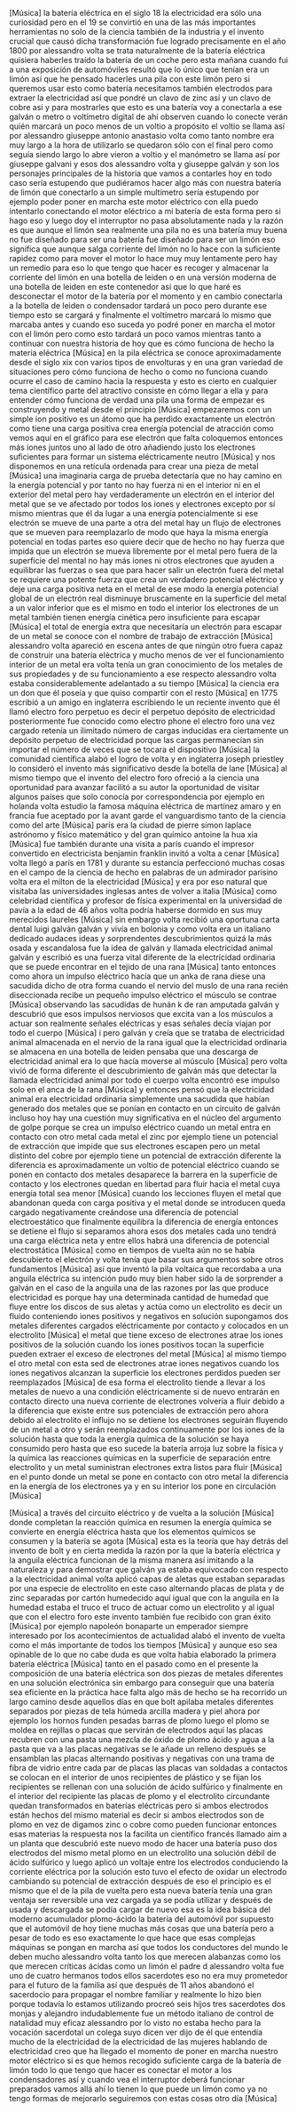  
 [Música]
 la batería eléctrica en el siglo 18 la electricidad era sólo una curiosidad pero en el 19 se convirtió en una de las más importantes herramientas no solo de la ciencia también de la industria y el invento crucial que causó dicha transformación fue logrado precisamente en el año 1800 por alessandro volta se trata naturalmente de la batería eléctrica quisiera haberles traído la batería de un coche pero esta mañana cuando fui a una exposición de automóviles resultó que lo único que tenían era un limón así que he pensado hacerles una pila con este limón pero si queremos usar esto como batería necesitamos también electrodos para extraer la electricidad así que pondré un clavo de zinc así y un clavo de cobre así y para mostrarles que esto es una batería voy a conectarla a ese galván o metro o voltímetro digital de ahí observen cuando lo conecte verán quién marcará un poco menos de un voltio a propósito el voltio se llama así por alessandro giuseppe antonio anastasio volta como tanto nombre era muy largo a la hora de utilizarlo se quedaron sólo con el final pero como seguía siendo largo lo abre vieron a voltio y el manómetro se llama así por giuseppe galvani y esos dos alessandro volta y giuseppe galván y son los personajes principales de la historia que vamos a contarles hoy en todo caso sería estupendo que pudiéramos hacer algo más con nuestra batería de limón que conectarlo a un simple multímetro sería estupendo por ejemplo poder poner en marcha este motor eléctrico con ella puedo intentarlo conectando el motor eléctrico a mi batería de esta forma pero si hago eso y luego doy el interruptor no pasa absolutamente nada y la razón es que aunque el limón sea realmente una pila no es una batería muy buena no fue diseñado para ser una batería fue diseñado para ser un limón eso significa que aunque salga corriente del limón no lo hace con la suficiente rapidez como para mover el motor lo hace muy muy lentamente pero hay un remedio para eso lo que tengo que hacer es recoger y almacenar la corriente del limón en una botella de leiden o en una versión moderna de una botella de leiden en este contenedor así que lo que haré es desconectar el motor de la batería por el momento y en cambio conectarla a la botella de leiden o condensador tardará un poco pero durante ese tiempo esto se cargará y finalmente el voltímetro marcará lo mismo que marcaba antes y cuando eso suceda yo podré poner en marcha el motor con el limón pero como esto tardará un poco vamos mientras tanto a continuar con nuestra historia de hoy que es cómo funciona de hecho la materia eléctrica 
 [Música]
 en la pila eléctrica se conoce aproximadamente desde el siglo xix con varios tipos de envolturas y en una gran variedad de situaciones pero cómo funciona de hecho o como no funciona cuando ocurre el caso de camino hacia la respuesta y esto es cierto en cualquier tema científico parte del atractivo consiste en cómo llegar a ella y para entender cómo funciona de verdad una pila una forma de empezar es construyendo y metal desde el principio 
 [Música]
 empezaremos con un simple ion positivo es un átomo que ha perdido exactamente un electrón como tiene una carga positiva crea energía potencial de atracción como vemos aquí en el gráfico para ese electrón que falta coloquemos entonces más iones juntos uno al lado de otro añadiendo justo los electrones suficientes para formar un sistema eléctricamente neutro 
 [Música]
 y nos disponemos en una retícula ordenada para crear una pieza de metal 
 [Música]
 una imaginaria carga de prueba detectaría que no hay camino en la energía potencial y por tanto no hay fuerza ni en el interior ni en el exterior del metal pero hay verdaderamente un electrón en el interior del metal que se ve afectado por todos los iones y electrones excepto por sí mismo mientras que él da lugar a una energía potencialmente si ese electrón se mueve de una parte a otra del metal hay un flujo de electrones que se mueven para reemplazarlo de modo que haya la misma energía potencial en todas partes eso quiere decir que de hecho no hay fuerza que impida que un electrón se mueva libremente por el metal pero fuera de la superficie del mental no hay más iones ni otros electrones que ayuden a equilibrar las fuerzas o sea que para hacer salir un electrón fuera del metal se requiere una potente fuerza que crea un verdadero potencial eléctrico y deje una carga positiva neta en el metal de ese modo la energía potencial global de un electrón real disminuye bruscamente en la superficie del metal a un valor inferior que es el mismo en todo el interior los electrones de un metal también tienen energía cinética pero insuficiente para escapar 
 [Música]
 el total de energía extra que necesitaría un electrón para escapar de un metal se conoce con el nombre de trabajo de extracción 
 [Música]
 alessandro volta apareció en escena antes de que ningún otro fuera capaz de construir una batería eléctrica y mucho menos de ver el funcionamiento interior de un metal era volta tenía un gran conocimiento de los metales de sus propiedades y de su funcionamiento a ese respecto alessandro volta estaba considerablemente adelantado a su tiempo 
 [Música]
 la ciencia era un don que él poseía y que quiso compartir con el resto 
 [Música]
 en 1775 escribió a un amigo en inglaterra escribiendo le un reciente invento que él llamó electro foro perpetuo es decir el perpetuo depósito de electricidad posteriormente fue conocido como electro phone el electro foro una vez cargado retenía un ilimitado número de cargas inducidas era ciertamente un depósito perpetuo de electricidad porque las cargas permanecían sin importar el número de veces que se tocara el dispositivo 
 [Música]
 la comunidad científica alabó el logro de volta y en inglaterra joseph priestley lo consideró el invento más significativo desde la botella de lane 
 [Música]
 al mismo tiempo que el invento del electro foro ofreció a la ciencia una oportunidad para avanzar facilitó a su autor la oportunidad de visitar algunos países que solo conocía por correspondencia por ejemplo en holanda volta estudio la famosa máquina eléctrica de martínez amaro y en francia fue aceptado por la avant garde el vanguardismo tanto de la ciencia como del arte 
 [Música]
 parís era la ciudad de pierre simon laplace astrónomo y físico matemático y del gran químico antoine la hua xia 
 [Música]
 fue también durante una visita a parís cuando el impresor convertido en electricista benjamin franklin invitó a volta a cenar 
 [Música]
 volta llegó a parís en 1781 y durante su estancia perfeccionó muchas cosas en el campo de la ciencia de hecho en palabras de un admirador parisino volta era el milton de la electricidad 
 [Música]
 y era por eso natural que visitaba las universidades inglesas antes de volver a italia 
 [Música]
 como celebridad científica y profesor de física experimental en la universidad de pavía a la edad de 46 años volta podría haberse dormido en sus muy merecidos laureles 
 [Música]
 sin embargo volta recibió una oportuna carta dental luigi galván galván y vivía en bolonia y como volta era un italiano dedicado audaces ideas y sorprendentes descubrimientos quizá la más osada y escandalosa fue la idea de galván y llamada electricidad animal galván y escribió es una fuerza vital diferente de la electricidad ordinaria que se puede encontrar en el tejido de una rana 
 [Música]
 tanto entonces como ahora un impulso eléctrico hacía que un anka de rana diese una sacudida dicho de otra forma cuando el nervio del muslo de una rana recién diseccionada recibe un pequeño impulso eléctrico el músculo se contrae 
 [Música]
 observando las sacudidas de hunán k de ran amputada galván y descubrió que esos impulsos nerviosos que excita van a los músculos a actuar son realmente señales eléctricas y esas señales decía viajan por todo el cuerpo 
 [Música]
 i pero galván y creía que se trataba de electricidad animal almacenada en el nervio de la rana igual que la electricidad ordinaria se almacena en una botella de leiden pensaba que una descarga de electricidad animal era lo que hacía moverse al músculo 
 [Música]
 pero volta vivió de forma diferente el descubrimiento de galván más que detectar la llamada electricidad animal por todo el cuerpo volta encontró ese impulso solo en el anca de la rana 
 [Música]
 y entonces pensó que la electricidad animal era electricidad ordinaria simplemente una sacudida que habían generado dos metales que se ponían en contacto en un circuito de galván incluso hoy hay una cuestión muy significativa en el núcleo del argumento de golpe porque se crea un impulso eléctrico cuando un metal entra en contacto con otro metal cada metal el zinc por ejemplo tiene un potencial de extracción que impide que sus electrones escapen pero un metal distinto del cobre por ejemplo tiene un potencial de extracción diferente la diferencia es aproximadamente un voltio de potencial eléctrico cuando se ponen en contacto dos metales desaparece la barrera en la superficie de contacto y los electrones quedan en libertad para fluir hacia el metal cuya energía total sea menor 
 [Música]
 cuando los lecciones fluyen el metal que abandonan queda con carga positiva y el metal donde se introducen queda cargado negativamente creándose una diferencia de potencial electroestático que finalmente equilibra la diferencia de energía entonces se detiene el flujo si separamos ahora esos dos metales cada uno tendrá una carga eléctrica neta y entre ellos habrá una diferencia de potencial electrostática 
 [Música]
 como en tiempos de vuelta aún no se había descubierto el electrón y volta tenía que basar sus argumentos sobre otros fundamentos 
 [Música]
 así que inventó la pila voltaica que recordaba a una anguila eléctrica su intención pudo muy bien haber sido la de sorprender a galván en el caso de la anguila una de las razones por las que produce electricidad es porque hay una determinada cantidad de humedad que fluye entre los discos de sus aletas y actúa como un electrolito es decir un fluido conteniendo iones positivos y negativos en solución supongamos dos metales diferentes cargados eléctricamente por contacto y colocados en un electrolito 
 [Música]
 el metal que tiene exceso de electrones atrae los iones positivos de la solución cuando los iones positivos tocan la superficie pueden extraer el exceso de electrones del metal 
 [Música]
 al mismo tiempo el otro metal con esta sed de electrones atrae iones negativos cuando los iones negativos alcanzan la superficie los electrones perdidos pueden ser reemplazados 
 [Música]
 de esa forma el electrolito tiende a llevar a los metales de nuevo a una condición eléctricamente si de nuevo entrarán en contacto directo una nueva corriente de electrones volvería a fluir debido a la diferencia que existe entre sus potenciales de extracción pero ahora debido al electrolito el influjo no se detiene los electrones seguirán fluyendo de un metal a otro y serán reemplazados continuamente por los iones de la solución hasta que toda la energía química de la solución se haya consumido pero hasta que eso sucede la batería arroja luz sobre la física y la química las reacciones químicas en la superficie de separación entre electrolito y un metal suministran electrones extra listos para fluir 
 [Música]
 en el punto donde un metal se pone en contacto con otro metal la diferencia en la energía de los electrones ya y en su interior los pone en circulación 
 [Música]
 
 [Música]
 a través del circuito eléctrico y de vuelta a la solución 
 [Música]
 donde completan la reacción química en resumen la energía química se convierte en energía eléctrica hasta que los elementos químicos se consumen y la batería se agota 
 [Música]
 esta es la teoría que hay detrás del invento de bolt y en cierta medida la razón por la que la batería eléctrica y la anguila eléctrica funcionan de la misma manera así imitando a la naturaleza y para demostrar que galván ya estaba equivocado con respecto a la electricidad animal volta aplicó capas de aletas que estaban separadas por una especie de electrolito en este caso alternando placas de plata y de zinc separadas por cartón humedecido aquí igual que con la anguila en la humedad estaba el truco el truco de actuar como un electrolito y al igual que con el electro foro este invento también fue recibido con gran éxito 
 [Música]
 por ejemplo napoleón bonaparte un emperador siempre interesado por los acontecimientos de actualidad alabó el invento de vuelta como el más importante de todos los tiempos 
 [Música]
 y aunque eso sea opinable de lo que no cabe duda es que volta había elaborado la primera batería eléctrica 
 [Música]
 tanto en el pasado como en el presente la composición de una batería eléctrica son dos piezas de metales diferentes en una solución electrónica sin embargo para conseguir que una batería sea eficiente en la práctica hace falta algo más de hecho se ha recorrido un largo camino desde aquellos días en que bolt apilaba metales diferentes separados por piezas de tela húmeda arcilla madera y piel ahora por ejemplo los hornos funden pesadas barras de plomo luego el plomo se moldea en rejillas o placas que servirán de electrodos aquí las placas recubren con una pasta una mezcla de óxido de plomo ácido y agua a la pasta que va a las placas negativas se le añade un relleno después se ensamblan las placas alternando positivas y negativas con una trama de fibra de vidrio entre cada par de placas las placas van soldadas a contactos se colocan en el interior de unos recipientes de plástico y se fijan los recipientes se rellenan con una solución de ácido sulfúrico y finalmente en el interior del recipiente las placas de plomo y el electrolito circundante quedan transformados en baterías eléctricas pero si ambos electrodos están hechos del mismo material es decir si ambos electrodos son de plomo en vez de digamos zinc o cobre como pueden funcionar entonces esas materias la respuesta nos la facilita un científico francés llamado aim a un planta que descubrió este nuevo modo de hacer una batería puso dos electrodos del mismo metal plomo en un electrolito una solución débil de ácido sulfúrico y luego aplicó un voltaje entre los electrodos conduciendo la corriente eléctrica por la solución esto tuvo el efecto de oxidar un electrodo cambiando su potencial de extracción después de eso el principio es el mismo que el de la pila de vuelta pero esta nueva batería tenía una gran ventaja ser reversible una vez cargada ya se podía utilizar y después de usada y descargada se podía cargar de nuevo esa es la idea básica del moderno acumulador plomo-ácido la batería del automóvil por supuesto que el automóvil de hoy tiene muchas más cosas que una batería pero a pesar de todo es eso exactamente lo que hace que esas complejas máquinas se pongan en marcha así que todos los conductores del mundo le deben mucho alessandro volta tanto los que merecen alabanzas como los que merecen críticas ácidas como un limón el padre d alessandro volta fue uno de cuatro hermanos todos ellos sacerdotes eso no era muy prometedor para el futuro de la familia así que después de 11 años abandonó el sacerdocio para propagar el nombre familiar y realmente lo hizo bien porque todavía lo estamos utilizando procreó seis hijos tres sacerdotes dos monjas y alejandro indudablemente fue un método italiano de control de natalidad muy eficaz alessandro por lo visto no estaba hecho para la vocación sacerdotal un colega suyo dicen ver dijo de él que entendía mucho de la electricidad de la electricidad de las mujeres hablando de electricidad creo que ha llegado el momento de poner en marcha nuestro motor eléctrico si es que hemos recogido suficiente carga de la batería de limón todo lo que tengo que hacer es conectar el motor a los condensadores así y cuando vea el interruptor deberá funcionar preparados vamos allá ahí lo tienen lo que puede un limón como ya no tengo formas de mejorarlo seguiremos con estas cosas otro día 
 [Música]
 